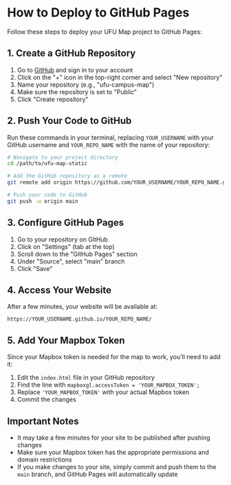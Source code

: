 # How to Deploy to GitHub Pages

Follow these steps to deploy your UFU Map project to GitHub Pages:

## 1. Create a GitHub Repository

1. Go to [GitHub](https://github.com) and sign in to your account
2. Click on the "+" icon in the top-right corner and select "New repository"
3. Name your repository (e.g., "ufu-campus-map")
4. Make sure the repository is set to "Public"
5. Click "Create repository"

## 2. Push Your Code to GitHub

Run these commands in your terminal, replacing `YOUR_USERNAME` with your GitHub username and `YOUR_REPO_NAME` with the name of your repository:

```bash
# Navigate to your project directory
cd /path/to/ufu-map-static

# Add the GitHub repository as a remote
git remote add origin https://github.com/YOUR_USERNAME/YOUR_REPO_NAME.git

# Push your code to GitHub
git push -u origin main
```

## 3. Configure GitHub Pages

1. Go to your repository on GitHub
2. Click on "Settings" (tab at the top)
3. Scroll down to the "GitHub Pages" section
4. Under "Source", select "main" branch
5. Click "Save"

## 4. Access Your Website

After a few minutes, your website will be available at:
```
https://YOUR_USERNAME.github.io/YOUR_REPO_NAME/
```

## 5. Add Your Mapbox Token

Since your Mapbox token is needed for the map to work, you'll need to add it:

1. Edit the `index.html` file in your GitHub repository
2. Find the line with `mapboxgl.accessToken = 'YOUR_MAPBOX_TOKEN';`
3. Replace `'YOUR_MAPBOX_TOKEN'` with your actual Mapbox token
4. Commit the changes

## Important Notes

- It may take a few minutes for your site to be published after pushing changes
- Make sure your Mapbox token has the appropriate permissions and domain restrictions
- If you make changes to your site, simply commit and push them to the `main` branch, and GitHub Pages will automatically update